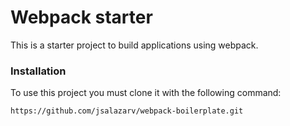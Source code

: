 # Webpack starter

This is a starter project to build applications using webpack.

### Installation

To use this project you must clone it with the following command:

```bash
https://github.com/jsalazarv/webpack-boilerplate.git

```
